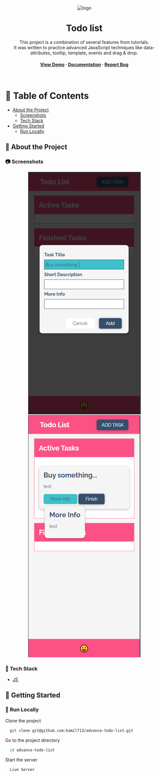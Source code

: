 <div align="center">

  <div display="flex">
    <img src="https://cdn.pixabay.com/photo/2017/11/21/10/19/icon-2967800_960_720.png" alt="logo" width="150" height="auto" />
  </div>
  <h1>Todo list</h1>
  
  <p>
    This project is a combination of several features from tutorials. 
    </br>
    It was written to practice advanced JavaScript techniques like data-attributes, tooltip, template, events and drag & drop.
  </p>
  
  
<h4>
    <a href="git@github.com:kamil713/advance-todo-list.git">View Demo</a>
  <span> · </span>
    <a href="git@github.com:kamil713/advance-todo-list.git">Documentation</a>
  <span> · </span>
    <a href="git@github.com:kamil713/advance-todo-list.git">Report Bug</a>
</div>

<br />

<!-- Table of Contents -->
# :notebook_with_decorative_cover: Table of Contents

- [About the Project](#star2-about-the-project)
  * [Screenshots](#camera-screenshots)
  * [Tech Stack](#space_invader-tech-stack)
- [Getting Started](#toolbox-getting-started)
  * [Run Locally](#running-run-locally)


<!-- About the Project -->
## :star2: About the Project


<!-- Screenshots -->
### :camera: Screenshots

<div align="center" display="flex"> 
  <img src="./img/screen1.png" alt="screenshot" />
  <img src="./img/screen2.png" alt="screenshot" />
</div>


<!-- TechStack -->
### :space_invader: Tech Stack

  <ul>
    <li><a href="https://developer.mozilla.org/en-US/docs/Web/JavaScript">JS</a></li>
  </ul>


<!-- Getting Started -->
## 	:toolbox: Getting Started

<!-- Run Locally -->
### :running: Run Locally

Clone the project

```bash
  git clone git@github.com:kamil713/advance-todo-list.git
```

Go to the project directory

```bash
  cd advance-todo-list
```

Start the server

```bash
  Live Server
```